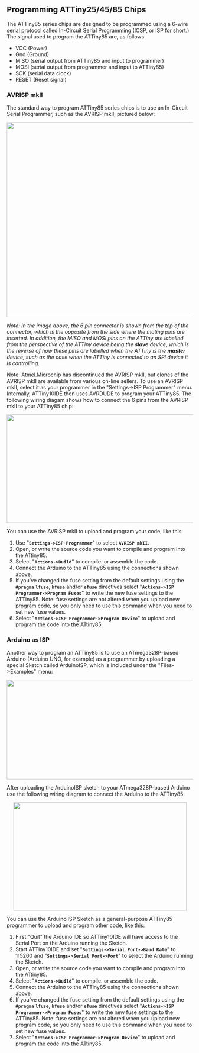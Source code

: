 ## Programming ATTiny25/45/85 Chips

The ATTiny85 series chips are designed to be programmed using a 6-wire serial protocol called In-Circuit Serial Programming (ICSP, or ISP for short.)  The signal used to program the ATTiny85 are, as follows:

+ VCC (Power)
+ Gnd (Ground)
+ MISO (serial output from ATTiny85 and input to programmer)
+ MOSI (serial output from programmer and input to ATTiny85)
+ SCK (serial data clock)
+ RESET (Reset signal)


### AVRISP mkII

The standard way to program ATTiny85 series chips is to use an In-Circuit Serial Programmer, such as the AVRISP mkII, pictured below:

<p align="center"><img src="images/ATAVRISP2.jpg" width="700" height="527"></p>

_Note: In the image above, the 6 pin connector is shown from the top of the connector, which is the opposite from the side where the mating pins are inserted.  In addition, the MISO and MOSI pins on the ATTiny are labelled from the perspective of the ATTiny device being the **slave** device, which is the reverse of how these pins are labelled when the ATTiny is the **master** device, such as the case when the ATTiny is connected to an SPI device it is controlling._

Note: Atmel.Microchip has discontinued the AVRISP mkII, but clones of the AVRISP mkII are available from various on-line sellers.  To use an AVRISP mkII, select it as your programmer in the "Settings->ISP Programmer" menu.  Internally, ATTiny10IDE then uses AVRDUDE to program your ATTiny85.  The following wiring diagam shows how to connect the 6 pins from the AVRISP mkII to your ATTiny85 chip:

<p align="center"><img src="images/ATTiny85-to-AVRISP-mkII.png" width="514" height="293"></p>

You can use the AVRISP mkII to upload and program your code, like this:

 1. Use "**`Settings->ISP Programmer`**" to select **`AVRISP mkII`**.
 2. Open, or write the source code you want to compile and program into the ATtiny85.
 3. Select "**`Actions->Build`**" to compile. or assemble the code.
 4. Connect the Arduino to the ATTiny85 using the connections shown above.
 5. If you've changed the fuse setting from the default settings using the **`#pragma`** **`lfuse`**, **`hfuse`** and/or **`efuse`** directives select "**`Actions->ISP Programmer->Program Fuses`**" to write the new fuse settings to the ATTiny85.  Note: fuse settings are not altered when you upload new program code, so you only need to use this command when you need to set new fuse values. 
 6. Select "**`Actions->ISP Programmer->Program Device`**" to upload and program the code into the ATtiny85.

### Arduino as ISP

Another way to program an ATTiny85 is to use an ATmega328P-based Arduino (Arduino UNO, for example) as a programmer by uploading a special Sketch called ArduinoISP, which is included under the "Files->Examples" menu:

<p align="center"><img src="images/ArduinoISP.png" width="585" height="269"></p>

After uploading the ArduinoISP sketch to your ATmega328P-based Arduino use the following wiring diagram to connect the Arduino to the ATTiny85:

<p align="center"><img src="images/ATTiny85-to-ArduinoISP.png" width="469" height="293"></p>

You can use the ArduinoiISP Sketch as a general-purpose ATTiny85 programmer to upload and program other code, like this:

 1. First "Quit" the Arduino IDE so ATTiny10IDE will have access to the Serial Port on the Arduino running the Sketch.
 2. Start ATTiny10IDE and set "**`Settings->Serial Port->Baud Rate`**" to 115200 and "**`Settings->Serial Port->Port`**" to select the Arduino running the Sketch.
 3. Open, or write the source code you want to compile and program into the ATtiny85.
 4. Select "**`Actions->Build`**" to compile. or assemble the code.
 5. Connect the Arduino to the ATTiny85 using the connections shown above.
 6. If you've changed the fuse setting from the default settings using the **`#pragma`** **`lfuse`**, **`hfuse`** and/or **`efuse`** directives select "**`Actions->ISP Programmer->Program Fuses`**" to write the new fuse settings to the ATTiny85.  Note: fuse settings are not altered when you upload new program code, so you only need to use this command when you need to set new fuse values. 
 7. Select "**`Actions->ISP Programmer->Program Device`**" to upload and program the code into the ATtiny85.


